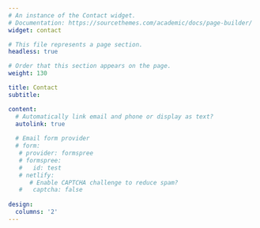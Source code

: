 ```yaml
---
# An instance of the Contact widget.
# Documentation: https://sourcethemes.com/academic/docs/page-builder/
widget: contact

# This file represents a page section.
headless: true

# Order that this section appears on the page.
weight: 130

title: Contact
subtitle:

content:
  # Automatically link email and phone or display as text?
  autolink: true
  
  # Email form provider
  # form:
   # provider: formspree
   # formspree:
   #   id: test
   # netlify:
      # Enable CAPTCHA challenge to reduce spam?
   #   captcha: false
  
design:
  columns: '2'
---
```

